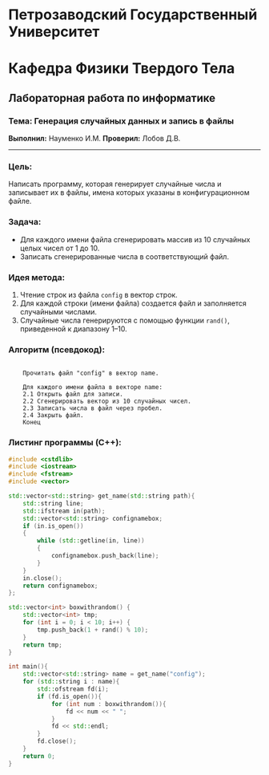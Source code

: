 # Петрозаводский Государственный Университет
# **Кафедра Физики Твердого Тела**

## Лабораторная работа по информатике
### Тема: Генерация случайных данных и запись в файлы

**Выполнил:** Науменко И.М.
**Проверил:** Лобов Д.В.

---

### Цель:
Написать программу, которая генерирует случайные числа и записывает их в файлы, имена которых указаны в конфигурационном файле.

### Задача:
- Для каждого имени файла сгенерировать массив из 10 случайных целых чисел от 1 до 10.
- Записать сгенерированные числа в соответствующий файл.

### Идея метода:
1. Чтение строк из файла `config` в вектор строк.
2. Для каждой строки (имени файла) создается файл и заполняется случайными числами.
3. Случайные числа генерируются с помощью функции `rand()`, приведенной к диапазону 1–10.

### Алгоритм (псевдокод):
```Начало

    Прочитать файл "config" в вектор name.

    Для каждого имени файла в векторе name:
    2.1 Открыть файл для записи.
    2.2 Сгенерировать вектор из 10 случайных чисел.
    2.3 Записать числа в файл через пробел.
    2.4 Закрыть файл.
    Конец
```

### Листинг программы (C++):

```cpp
#include <cstdlib>
#include <iostream>
#include <fstream>
#include <vector>

std::vector<std::string> get_name(std::string path){
    std::string line;
    std::ifstream in(path);
    std::vector<std::string> confignamebox;
    if (in.is_open())
    {
        while (std::getline(in, line))
        {
            confignamebox.push_back(line);
        }
    }
    in.close();
    return confignamebox;
};

std::vector<int> boxwithrandom() {
    std::vector<int> tmp;
    for (int i = 0; i < 10; i++) {
        tmp.push_back(1 + rand() % 10);
    }
    return tmp;
}

int main(){
    std::vector<std::string> name = get_name("config");
    for (std::string i : name){
        std::ofstream fd(i);
        if (fd.is_open()){
            for (int num : boxwithrandom()){
                fd << num << " ";
            }
            fd << std::endl;
        }
        fd.close();
    }
    return 0;
}
```
